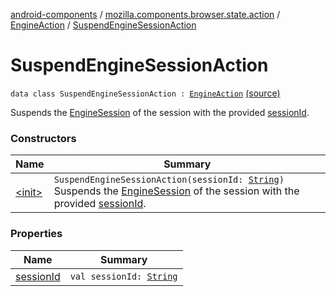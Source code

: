 [android-components](../../../index.md) / [mozilla.components.browser.state.action](../../index.md) / [EngineAction](../index.md) / [SuspendEngineSessionAction](./index.md)

# SuspendEngineSessionAction

`data class SuspendEngineSessionAction : `[`EngineAction`](../index.md) [(source)](https://github.com/mozilla-mobile/android-components/blob/master/components/browser/state/src/main/java/mozilla/components/browser/state/action/BrowserAction.kt#L548)

Suspends the [EngineSession](../../../mozilla.components.concept.engine/-engine-session/index.md) of the session with the provided [sessionId](session-id.md).

### Constructors

| Name | Summary |
|---|---|
| [&lt;init&gt;](-init-.md) | `SuspendEngineSessionAction(sessionId: `[`String`](https://kotlinlang.org/api/latest/jvm/stdlib/kotlin/-string/index.html)`)`<br>Suspends the [EngineSession](../../../mozilla.components.concept.engine/-engine-session/index.md) of the session with the provided [sessionId](session-id.md). |

### Properties

| Name | Summary |
|---|---|
| [sessionId](session-id.md) | `val sessionId: `[`String`](https://kotlinlang.org/api/latest/jvm/stdlib/kotlin/-string/index.html) |
